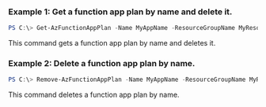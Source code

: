 ### Example 1: Get a function app plan by name and delete it.

```powershell
PS C:\> Get-AzFunctionAppPlan -Name MyAppName -ResourceGroupName MyResourceGroupName | Remove-AzFunctionAppPlan -Force
```

This command gets a function app plan by name and deletes it.

### Example 2: Delete a function app plan by name.

```powershell
PS C:\> Remove-AzFunctionAppPlan -Name MyAppName -ResourceGroupName MyResourceGroupName -Force
```

This command deletes a function app plan by name.
